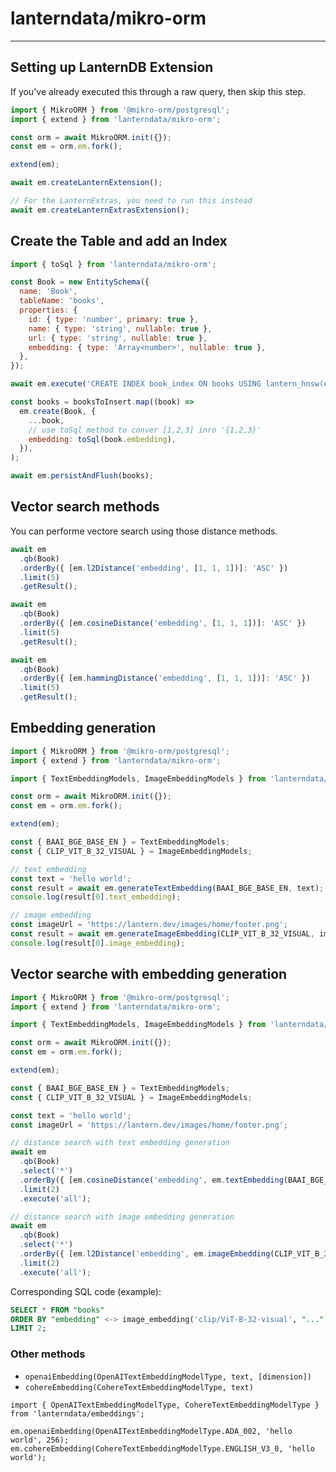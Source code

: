# lanterndata/mikro-orm

---

## Setting up LanternDB Extension

If you've already executed this through a raw query, then skip this step.

```js
import { MikroORM } from '@mikro-orm/postgresql';
import { extend } from 'lanterndata/mikro-orm';

const orm = await MikroORM.init({});
const em = orm.em.fork();

extend(em);

await em.createLanternExtension();

// For the LanternExtras, you need to run this instead
await em.createLanternExtrasExtension();
```

## Create the Table and add an Index

```js
import { toSql } from 'lanterndata/mikro-orm';

const Book = new EntitySchema({
  name: 'Book',
  tableName: 'books',
  properties: {
    id: { type: 'number', primary: true },
    name: { type: 'string', nullable: true },
    url: { type: 'string', nullable: true },
    embedding: { type: 'Array<number>', nullable: true },
  },
});

await em.execute('CREATE INDEX book_index ON books USING lantern_hnsw(embedding dist_l2sq_ops');

const books = booksToInsert.map((book) =>
  em.create(Book, {
    ...book,
    // use toSql method to conver [1,2,3] inro '{1,2,3}'
    embedding: toSql(book.embedding),
  }),
);

await em.persistAndFlush(books);
```

## Vector search methods

You can performe vectore search using those distance methods.

```js
await em
  .qb(Book)
  .orderBy({ [em.l2Distance('embedding', [1, 1, 1])]: 'ASC' })
  .limit(5)
  .getResult();

await em
  .qb(Book)
  .orderBy({ [em.cosineDistance('embedding', [1, 1, 1])]: 'ASC' })
  .limit(5)
  .getResult();

await em
  .qb(Book)
  .orderBy({ [em.hammingDistance('embedding', [1, 1, 1])]: 'ASC' })
  .limit(5)
  .getResult();
```

## Embedding generation

```js
import { MikroORM } from '@mikro-orm/postgresql';
import { extend } from 'lanterndata/mikro-orm';

import { TextEmbeddingModels, ImageEmbeddingModels } from 'lanterndata/embeddings';

const orm = await MikroORM.init({});
const em = orm.em.fork();

extend(em);

const { BAAI_BGE_BASE_EN } = TextEmbeddingModels;
const { CLIP_VIT_B_32_VISUAL } = ImageEmbeddingModels;

// text embedding
const text = 'hello world';
const result = await em.generateTextEmbedding(BAAI_BGE_BASE_EN, text);
console.log(result[0].text_embedding);

// image embedding
const imageUrl = 'https://lantern.dev/images/home/footer.png';
const result = await em.generateImageEmbedding(CLIP_VIT_B_32_VISUAL, imageUrl);
console.log(result[0].image_embedding);
```

## Vector searche with embedding generation

```js
import { MikroORM } from '@mikro-orm/postgresql';
import { extend } from 'lanterndata/mikro-orm';

import { TextEmbeddingModels, ImageEmbeddingModels } from 'lanterndata/embeddings';

const orm = await MikroORM.init({});
const em = orm.em.fork();

extend(em);

const { BAAI_BGE_BASE_EN } = TextEmbeddingModels;
const { CLIP_VIT_B_32_VISUAL } = ImageEmbeddingModels;

const text = 'hello world';
const imageUrl = 'https://lantern.dev/images/home/footer.png';

// distance search with text embedding generation
await em
  .qb(Book)
  .select('*')
  .orderBy({ [em.cosineDistance('embedding', em.textEmbedding(BAAI_BGE_BASE_EN, text))]: 'DESC' })
  .limit(2)
  .execute('all');

// distance search with image embedding generation
await em
  .qb(Book)
  .select('*')
  .orderBy({ [em.l2Distance('embedding', em.imageEmbedding(CLIP_VIT_B_32_VISUAL, imageUrl))]: 'DESC' })
  .limit(2)
  .execute('all');
```

Corresponding SQL code (example):

```sql
SELECT * FROM "books"
ORDER BY "embedding" <-> image_embedding('clip/ViT-B-32-visual', "...") DESC
LIMIT 2;
```

### Other methods

- `openaiEmbedding(OpenAITextEmbeddingModelType, text, [dimension])`
- `cohereEmbedding(CohereTextEmbeddingModelType, text)`

```
import { OpenAITextEmbeddingModelType, CohereTextEmbeddingModelType } from 'lanterndata/embeddings';

em.openaiEmbedding(OpenAITextEmbeddingModelType.ADA_002, 'hello world', 256);
em.cohereEmbedding(CohereTextEmbeddingModelType.ENGLISH_V3_0, 'hello world');
```